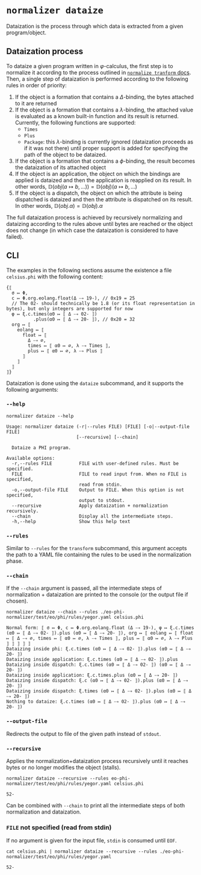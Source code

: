 # `normalizer dataize`

Dataization is the process through which data is extracted from a given program/object.

## Dataization process

To dataize a given program written in $\varphi$-calculus, the first step is to normalize it according to the process outlined in [`normalize tranform` docs](./normalizer-transform.md).
Then, a single step of dataization is performed according to the following rules in order of priority:
1. If the object is a formation that contains a $\Delta$-binding, the bytes attached to it are returned
2. If the object is a formation that contains a $\lambda$-binding, the attached value is evaluated as a known built-in function and its result is returned. Currently, the following functions are supported:
   - `Times`
   - `Plus`
   - `Package`: this $\lambda$-binding is currently ignored (dataization proceeds as if it was not there) until proper support is added for specifying the path of the object to be dataized.
3. If the object is a formation that contains a $\phi$-binding, the result becomes the dataization of its attached object
4. If the object is an application, the object on which the bindings are applied is dataized and then the application is reapplied on its result. In other words, $\mathbb{D}\left(obj(a \mapsto b, ...)\right) = \mathbb{D}\left(obj\right)(a \mapsto b, ...)$
5. If the object is a dispatch, the object on which the attribute is being dispatched is dataized and then the attribute is dispatched on its result. In other words, $\mathbb{D}\left(obj.\alpha\right) = \mathbb{D}\left(obj\right).\alpha$

The full dataization process is achieved by recursively normalizing and dataizing according to the rules above until bytes are reached or the object does not change (in which case the dataization is considered to have failed).

## CLI

The examples in the following sections assume the existence a file `celsius.phi` with the following content:

```
{⟦
  σ ↦ Φ,
  c ↦ Φ.org.eolang.float(Δ ⤍ 19-), // 0x19 = 25
  // The 02- should technically be 1.8 (or its float representation in bytes), but only integers are supported for now
  φ ↦ ξ.c.times(α0 ↦ ⟦ Δ ⤍ 02- ⟧)
          .plus(α0 ↦ ⟦ Δ ⤍ 20- ⟧), // 0x20 = 32
  org ↦ ⟦
    eolang ↦ ⟦
      float ↦ ⟦
        Δ ⤍ ∅,
        times ↦ ⟦ α0 ↦ ∅, λ ⤍ Times ⟧,
        plus ↦ ⟦ α0 ↦ ∅, λ ⤍ Plus ⟧
      ⟧
    ⟧
  ⟧
⟧}
```

Dataization is done using the `dataize` subcommand, and it supports the following arguments:

### `--help`

```$ as console
normalizer dataize --help
```

```console
Usage: normalizer dataize (-r|--rules FILE) [FILE] [-o|--output-file FILE]
                          [--recursive] [--chain]

  Dataize a PHI program.

Available options:
  -r,--rules FILE          FILE with user-defined rules. Must be specified.
  FILE                     FILE to read input from. When no FILE is specified,
                           read from stdin.
  -o,--output-file FILE    Output to FILE. When this option is not specified,
                           output to stdout.
  --recursive              Apply dataization + normalization recursively.
  --chain                  Display all the intermediate steps.
  -h,--help                Show this help text
```

### `--rules`

Similar to `--rules` for the `transform` subcommand, this argument accepts the path to a YAML file containing the rules to be used in the normalization phase.

### `--chain`

If the `--chain` argument is passed, all the intermediate steps of normalization + dataization are printed to the console (or the output file if chosen).

```$ as console
normalizer dataize --chain --rules ./eo-phi-normalizer/test/eo/phi/rules/yegor.yaml celsius.phi
```

```console
Normal form: ⟦ σ ↦ Φ, c ↦ Φ.org.eolang.float (Δ ⤍ 19-), φ ↦ ξ.c.times (α0 ↦ ⟦ Δ ⤍ 02- ⟧).plus (α0 ↦ ⟦ Δ ⤍ 20- ⟧), org ↦ ⟦ eolang ↦ ⟦ float ↦ ⟦ Δ ⤍ ∅, times ↦ ⟦ α0 ↦ ∅, λ ⤍ Times ⟧, plus ↦ ⟦ α0 ↦ ∅, λ ⤍ Plus ⟧ ⟧ ⟧ ⟧ ⟧
Dataizing inside phi: ξ.c.times (α0 ↦ ⟦ Δ ⤍ 02- ⟧).plus (α0 ↦ ⟦ Δ ⤍ 20- ⟧)
Dataizing inside application: ξ.c.times (α0 ↦ ⟦ Δ ⤍ 02- ⟧).plus
Dataizing inside dispatch: ξ.c.times (α0 ↦ ⟦ Δ ⤍ 02- ⟧) (α0 ↦ ⟦ Δ ⤍ 20- ⟧)
Dataizing inside application: ξ.c.times.plus (α0 ↦ ⟦ Δ ⤍ 20- ⟧)
Dataizing inside dispatch: ξ.c (α0 ↦ ⟦ Δ ⤍ 02- ⟧).plus (α0 ↦ ⟦ Δ ⤍ 20- ⟧)
Dataizing inside dispatch: ξ.times (α0 ↦ ⟦ Δ ⤍ 02- ⟧).plus (α0 ↦ ⟦ Δ ⤍ 20- ⟧)
Nothing to dataize: ξ.c.times (α0 ↦ ⟦ Δ ⤍ 02- ⟧).plus (α0 ↦ ⟦ Δ ⤍ 20- ⟧)
```

### `--output-file`

Redirects the output to file of the given path instead of `stdout`.

### `--recursive`

Applies the normalization+dataization process recursively until it reaches bytes or no longer modifies the object (stalls).

```$ as console
normalizer dataize --recursive --rules eo-phi-normalizer/test/eo/phi/rules/yegor.yaml celsius.phi
```

```console
52-
```

Can be combined with `--chain` to print all the intermediate steps of both normalization and dataization.

### `FILE` not specified (read from stdin)

If no argument is given for the input file, `stdin` is consumed until `EOF`.

```$ as console
cat celsius.phi | normalizer dataize --recursive --rules ./eo-phi-normalizer/test/eo/phi/rules/yegor.yaml
```

```console
52-
```
